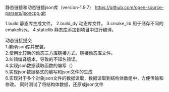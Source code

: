 静态链接和动态链接json库（version-1.9.7）
https://github.com/open-source-parsers/jsoncpp.git

1.build 静态库生成文件。
2.build_dy 动态库文件。
3.cmake_lib 用于储存不同的cmakelists。
4.staticlib 静态库添加到项目中进行编译。 

  
动态链接提交  
1.编译json库并安装。   
2.使用比较新的动态三方库链接方式，链接动态库文件。  
3.纠错编译版本，导致的不知名错误。  
4.实现json数据读取函数的编写（）  
5.实现json数据格式的编写和json文件的生成  
6.实现对于多个对象json文件的数据读取，数据读取到结构体数组中，方便传输和修改。
同时测试了将结构体数据，还原成json文件